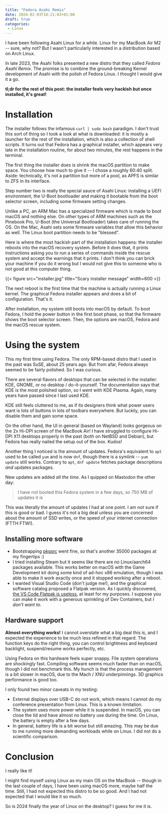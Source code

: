 ```yaml
---
title: "Fedora Asahi Remix"
date: 2024-02-03T10:21:03+01:00
draft: true
categories:
 - Linux
---
```


I have been following Asahi Linux for a while. Linux for my MacBook Air M2 -- sure, why not? But I wasn't particularly interested in a distribution based on Arch Linux.

In late 2023, the Asahi folks presented a new distro that they called *Fedora Asahi Remix*. The promise is to combine the ground-breaking Kernel development of Asahi with the polish of Fedora Linux. I thought I would give it a go.

**tl;dr for the rest of this post: the installer feels very hackish but once installed, it's great!**

# Installation

The installer follows the infamous `curl | sudo bash` paradigm. I don't trust this sort of thing so I took a look at what is downloaded: it is mostly a launcher for the rest of the installation, which is also a collection of shell scripts. It turns out that Fedora has a graphical installer, which appears very late in the installation routine, for about two minutes, the rest happens in the terminal.

The first thing the installer does is shrink the macOS partition to make space. You choose how much to give it -- I chose a roughly 60:40 split. Aside: technically, it's not a partition but more of a pool, as APFS is similar to ZFS in its interface.

Step number two is really the special sauce of Asahi Linux: installing a UEFI environment, the U-Boot bootloader and making it bootable from the boot selector screen, including some firmware setting changes.

Unlike a PC, an ARM Mac has a specialized firmware which is made to boot macOS and nothing else. On other types of ARM machines such as the Pinebook Pro, U-Boot (the Universal Bootloader) takes care of running the OS. On the Mac, Asahi sets some firmware variables that allow this behavior as well. The Linux boot partition needs to be "blessed".

Here is where the most hackish part of the installation happens: the installer reboots into the macOS recovery system. Before it does that, it prints instructions asking you to run a series of commands inside the rescue system and accept the warnings that it prints. I don't think you can brick your machine if you do it wrong but I would not give this to someone who is not good at this computer thing.

{{< figure src="installer.jpg" title="Scary installer message" width=600 >}}

The next reboot is the first time that the machine is actually running a Linux kernel. The graphical Fedora installer appears and does a bit of configuration. That's it.

After installation, my system still boots into macOS by default. To boot Fedora, I hold the power button in the first boot phase, so that the firmware shows the boot selector screen. Then, the options are macOS, Fedora and the macOS rescue system.

# Using the system

This my first time using Fedora. The only RPM-based distro that I used in the past was SuSE, about 25 years ago. But from afar, Fedora always seemed to be fairly polished. So I was curious.

There are several flavors of desktops that can be selected in the installer: KDE, GNOME, or no desktop / do-it-yourself. The documentation says that KDE is the most polished option, so I went with KDE Plasma. Again, many years have passed since I last used KDE.

KDE still feels cluttered to me, as if its designers think what power users want is lots of buttons in lots of toolbars everywhere. But luckily, you can disable them and gain some space.

On the other hand, the UI in general (based on Wayland) looks gorgeous on the 2x Hi-DPI screen of the MacBook Air! I have struggled to configure Hi-DPI X11 desktops properly in the past (both on NetBSD and Debian), but Fedora has really nailed the setup out of the box. Kudos!

Another thing I noticed is the amount of updates. Fedora's equivalent to `apt` used to be called `yum` and is now `dnf`, though there is a symlink -- `yum update` still works. Contrary to `apt`, `dnf update` fetches package descriptions *and* updates packages.

New updates are added *all the time*. As I quipped on Mastodon the other day:

> I have not booted this Fedora system in a few days, so 750 MB of updates it is

This was literally the amount of updates I had at one point. I am not sure if this is good or bad. I guess it's not a big deal unless you are concerned about the amount of SSD writes, or the speed of your internet connection (FTTH FTW!).

## Installing more software

 * Bootstrapping [pkgsrc](/categories/pkgsrc) went fine, so that's another 35000 packages at my fingertips :)
 * I tried installing Steam but it seems like there are no Linux/aarch64 packages available. This works better on macOS with the Game Development kit doing some kind of ad-hoc x86 emulation, though I was able to make it work exactly once and it stopped working after a reboot.
 * I wanted Visual Studio Code (don't judge me!), and the graphical software catalog proposed a Flatpak version. As I quickly discovered, [the VS Code Flatpak is useless](/posts/vscode-flatpak), at least for my purposes. I suppose you can make it work with a generous sprinkling of Dev Containers, but *I don't want to.*

## Hardware support

**Almost everything works!** I cannot overstate what a big deal this is, and I expected the experience to be much less refined in that regard. The function keys do the right thing, you can control brightness and keyboard backlight, suspend/resume works perfectly, etc.

Using Fedora on this hardware feels super snappy. File system operations are shockingly fast. Compiling software seems much faster than on macOS, though I did not benchmark this. My hunch is that the process management is a bit slower in macOS, due to the Mach / XNU underpinnings. 3D graphics performance is good too.

I only found two minor caveats in my testing:

 * External displays over USB-C do not work, which means I cannot do my conference presentation from Linux. This is a known limitation.
 * The system uses more power while it is suspended. In macOS, you can close the lid and have almost no battery use during the time. On Linux, the battery is empty after a few days.
 * In general, battery life is a bit worse but still amazing. This may be due to me running more demanding workloads while on Linux. I did not do a scientific comparison.

# Conclusion

I really like it!

I might find myself using Linux as my main OS on the MacBook -- though in the last couple of days, I have been using macOS more, maybe half the time. Still, I had not expected this distro to be so good. And I had not expected that I would like it so much.

So is 2024 finally the year of Linux on the desktop? I guess for me it is.
